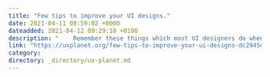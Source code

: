 ```yaml
---
title: "Few tips to improve your UI designs."
date: 2021-04-11 08:59:02 +0000
dateadded: 2021-04-12 09:29:10 +0100
description: "    Remember these things which most UI designers do when they start designing.  Continue reading on UX Planet »  "
link: "https://uxplanet.org/few-tips-to-improve-your-ui-designs-dc2945dd1b27?source=rss----819cc2aaeee0---4"
category:
directory: _directory/ux-planet.md
---
```

